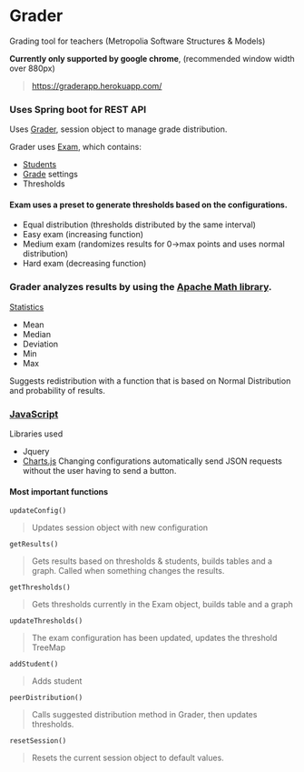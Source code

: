 # Grader
Grading tool for teachers (Metropolia Software Structures &amp; Models)

**Currently only supported by google chrome**, (recommended window width over 880px)
> https://graderapp.herokuapp.com/

### Uses Spring boot for REST API
Uses [Grader](https://github.com/ollivilmi/Grader/blob/master/src/main/java/controller/Grader.java), session object to manage grade distribution.

Grader uses [Exam](https://github.com/ollivilmi/Grader/blob/master/src/main/java/controller/component/Exam.java), which contains:
- [Students](https://github.com/ollivilmi/Grader/blob/master/src/main/java/controller/component/Student.java)
- [Grade](https://github.com/ollivilmi/Grader/blob/master/src/main/java/controller/component/Grade.java) settings
- Thresholds

#### Exam uses a preset to generate thresholds based on the configurations.
- Equal distribution (thresholds distributed by the same interval)
- Easy exam (increasing function)
- Medium exam (randomizes results for 0->max points and uses normal distribution)
- Hard exam (decreasing function)

### Grader analyzes results by using the [Apache Math library](http://commons.apache.org/proper/commons-math/).
[Statistics](https://github.com/ollivilmi/Grader/blob/master/src/main/java/controller/model/Statistic.java)
- Mean
- Median
- Deviation
- Min
- Max

Suggests redistribution with a function that is based on Normal Distribution and probability of results.

### [JavaScript](https://github.com/ollivilmi/Grader/blob/master/src/main/webapp/scripts.js) ###
Libraries used
- Jquery
- [Charts.js](https://www.chartjs.org/)
Changing configurations automatically send JSON requests without the user having to send a button.

#### Most important functions
`updateConfig()`
> Updates session object with new configuration

`getResults()`
> Gets results based on thresholds & students, builds tables and a graph. Called when something changes the results.

`getThresholds()`
> Gets thresholds currently in the Exam object, builds table and a graph

`updateThresholds()`
> The exam configuration has been updated, updates the threshold TreeMap

`addStudent()`
> Adds student

`peerDistribution()`
> Calls suggested distribution method in Grader, then updates thresholds.

`resetSession()`
> Resets the current session object to default values.

